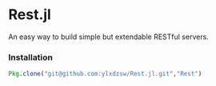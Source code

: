 Rest.jl
=============================================

An easy way to build simple but extendable RESTful servers.

### Installation

```julia
Pkg.clone("git@github.com:ylxdzsw/Rest.jl.git","Rest")
```
